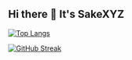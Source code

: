 ## Hi there 👋 It's SakeXYZ

[![Top Langs](https://github-readme-stats.vercel.app/api/top-langs/?username=SakeXYZ&layout=compact)](https://github.com/anuraghazra/github-readme-stats)

[![GitHub Streak](https://streak-stats.demolab.com/?user=SakeXYZ)](https://git.io/streak-stats)

<!--
**SakeXYZ/SakeXYZ** is a ✨ _special_ ✨ repository because its `README.md` (this file) appears on your GitHub profile.

Here are some ideas to get you started:

- 🔭 I’m currently working on ...
- 🌱 I’m currently learning ...
- 👯 I’m looking to collaborate on ...
- 🤔 I’m looking for help with ...
- 💬 Ask me about ...
- 📫 How to reach me: ...
- 😄 Pronouns: ...
- ⚡ Fun fact: ...
-->


